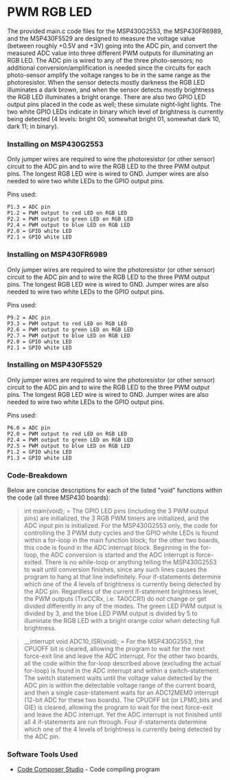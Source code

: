 # PWM RGB LED

The provided main.c code files for the MSP430G2553, the MSP430FR6989, and the MSP430F5529 are designed to measure the voltage value (between roughly +0.5V and +3V) going into the ADC pin, and convert the measured ADC value into three different PWM outputs for illuminating an RGB LED. The ADC pin is wired to any of the three photo-sensors; no additional conversion/amplification is needed since the circuits for each photo-sensor amplify the voltage ranges to be in the same range as the photoresistor. When the sensor detects mostly darkness the RGB LED illuminates a dark brown, and when the sensor detects mostly brightness the RGB LED illuminates a bright orange. There are also two GPIO LED output pins placed in the code as well; these simulate night-light lights. The two white GPIO LEDs indicate in binary which level of brightness is currently being detected (4 levels: bright 00, somewhat bright 01, somewhat dark 10, dark 11; in binary). 

### Installing on MSP430G2553

Only jumper wires are required to wire the photoresistor (or other sensor) circuit to the ADC pin and to wire the RGB LED to the three PWM output pins. The longest RGB LED wire is wired to GND. Jumper wires are also needed to wire two white LEDs to the GPIO output pins.

Pins used:

```
P1.3 = ADC pin
P1.2 = PWM output to red LED on RGB LED
P2.2 = PWM output to green LED on RGB LED
P2.4 = PWM output to blue LED on RGB LED
P2.0 = GPIO white LED
P2.1 = GPIO white LED
```

### Installing on MSP430FR6989

Only jumper wires are required to wire the photoresistor (or other sensor) circuit to the ADC pin and to wire the RGB LED to the three PWM output pins. The longest RGB LED wire is wired to GND. Jumper wires are also needed to wire two white LEDs to the GPIO output pins.

Pins used:

```
P9.2 = ADC pin
P3.3 = PWM output to red LED on RGB LED
P2.6 = PWM output to green LED on RGB LED
P2.7 = PWM output to blue LED on RGB LED
P2.0 = GPIO white LED
P2.1 = GPIO white LED
```

### Installing on MSP430F5529

Only jumper wires are required to wire the photoresistor (or other sensor) circuit to the ADC pin and to wire the RGB LED to the three PWM output pins. The longest RGB LED wire is wired to GND. Jumper wires are also needed to wire two white LEDs to the GPIO output pins.

Pins used:

```
P6.0 = ADC pin
P2.0 = PWM output to red LED on RGB LED
P2.4 = PWM output to green LED on RGB LED
P2.5 = PWM output to blue LED on RGB LED
P1.2 = GPIO white LED
P1.3 = GPIO white LED
```

### Code-Breakdown

Below are concise descriptions for each of the listed "void" functions within the code (all three MSP430 boards):


>int main(void); = The GPIO LED pins (including the 3 PWM output pins) are initialized, the 3 RGB PWM timers are initialized, and the ADC input pin is initialized. For the MSP430G2553 only, the code for controlling the 3 PWM duty cycles and the GPIO white LEDs is found within a for-loop in the main function block; for the other two boards, this code is found in the ADC interrupt block. Beginning in the for-loop, the ADC conversion is started and the ADC interrupt is force-exited. There is no while-loop or anything telling the MSP430G2553 to wait until conversion finishes, since any such lines causes the program to hang at that line indefinitely. Four if-statements determine which one of the 4 levels of brightness is currently being detected by the ADC pin. Regardless of the current if-statement brightness level, the PWM outputs (TxxCCRx, i.e. TA0CCR1) do not change or get divided differently in any of the modes. The green LED PWM output is divided by 3, and the blue LED PWM output is divided by 5 to illuminate the RGB LED with a bright orange color when detecting full brightness.



>__interrupt void ADC10_ISR(void); = For the MSP430G2553, the CPUOFF bit is cleared, allowing the program to wait for the next force-exit line and leave the ADC interrupt. For the other two boards, all the code within the for-loop described above (excluding the actual for-loop) is found in the ADC interrupt and within a switch-statement. The switch statement waits until the voltage value detected by the ADC pin is within the detectable voltage range of the current board, and then a single case-statement waits for an ADC12MEM0 interrupt (12-bit ADC for these two boards). The CPUOFF bit (or LPM0_bits and GIE) is cleared, allowing the program to wait for the next force-exit and leave the ADC interrupt. Yet the ADC interrupt is not finished until all 4 if-statements are run through. Four if-statements determine which one of the 4 levels of brightness is currently being detected by the ADC pin. 


### Software Tools Used

* [Code Composer Studio](https://dev.ti.com/) - Code compiling program
